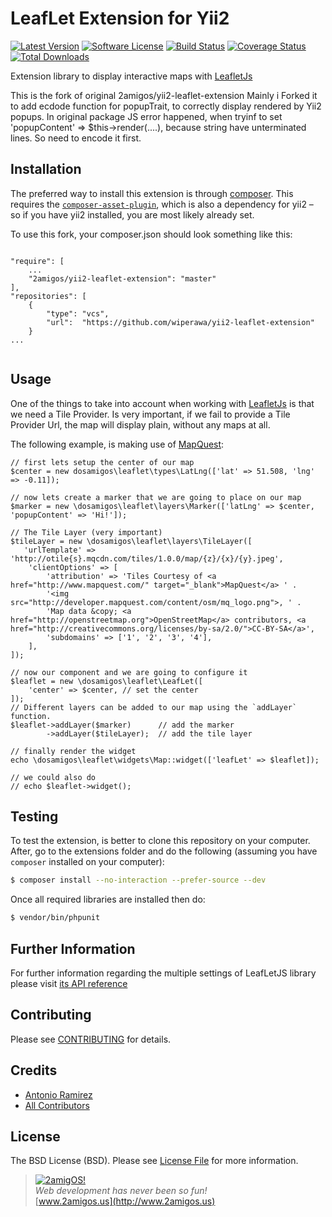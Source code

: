 LeafLet Extension for Yii2
==========================

[![Latest Version](https://img.shields.io/github/tag/2amigos/yii2-leaflet-extension.svg?style=flat-square&label=release)](https://github.com/2amigos/yii2-leaflet-extension/tags)
[![Software License](https://img.shields.io/badge/license-BSD-brightgreen.svg?style=flat-square)](LICENSE.md)
[![Build Status](https://img.shields.io/travis/2amigos/yii2-leaflet-extension/master.svg?style=flat-square)](https://travis-ci.org/2amigos/yii2-leaflet-extension)
[![Coverage Status](https://img.shields.io/scrutinizer/coverage/g/2amigos/yii2-leaflet-extension.svg?style=flat-square)](https://scrutinizer-ci.com/g/2amigos/yii2-leaflet-extension/code-structure)
[![Total Downloads](https://img.shields.io/packagist/dt/2amigos/yii2-leaflet-extension.svg?style=flat-square)](https://packagist.org/packages/2amigos/yii2-leaflet-extension)

Extension library to display interactive maps with [LeafletJs](http://leafletjs.com/)

This is the fork of original 2amigos/yii2-leaflet-extension
Mainly i Forked it to add ecdode function for popupTrait, to correctly display rendered by Yii2 popups.
In original package JS  error happened, when tryinf to set 'popupContent' => $this->render(....), because string have unterminated lines.
So need to encode it first.

Installation
------------

The preferred way to install this extension is through
[composer](http://getcomposer.org/download/).  This requires the
[`composer-asset-plugin`](https://github.com/francoispluchino/composer-asset-plugin),
which is also a dependency for yii2 – so if you have yii2 installed, you are
most likely already set.

To use this fork, your composer.json should look something like this:
```

"require": [
    ...
    "2amigos/yii2-leaflet-extension": "master"
],
"repositories": [
    {
        "type": "vcs",
        "url":  "https://github.com/wiperawa/yii2-leaflet-extension"
    }
...
    
```

Usage
-----

One of the things to take into account when working with [LeafletJs](http://leafletjs.com/) is that we need a Tile
Provider. Is very important, if we fail to provide a Tile Provider Url, the map will display plain, without any maps at
all.

The following example, is making use of [MapQuest](http://developer.mapquest.com/):

```
// first lets setup the center of our map
$center = new dosamigos\leaflet\types\LatLng(['lat' => 51.508, 'lng' => -0.11]);

// now lets create a marker that we are going to place on our map
$marker = new \dosamigos\leaflet\layers\Marker(['latLng' => $center, 'popupContent' => 'Hi!']);

// The Tile Layer (very important)
$tileLayer = new \dosamigos\leaflet\layers\TileLayer([
   'urlTemplate' => 'http://otile{s}.mqcdn.com/tiles/1.0.0/map/{z}/{x}/{y}.jpeg',
    'clientOptions' => [
        'attribution' => 'Tiles Courtesy of <a href="http://www.mapquest.com/" target="_blank">MapQuest</a> ' .
        '<img src="http://developer.mapquest.com/content/osm/mq_logo.png">, ' .
        'Map data &copy; <a href="http://openstreetmap.org">OpenStreetMap</a> contributors, <a href="http://creativecommons.org/licenses/by-sa/2.0/">CC-BY-SA</a>',
        'subdomains' => ['1', '2', '3', '4'],
    ],
]);

// now our component and we are going to configure it
$leaflet = new \dosamigos\leaflet\LeafLet([
    'center' => $center, // set the center
]);
// Different layers can be added to our map using the `addLayer` function.
$leaflet->addLayer($marker)      // add the marker
        ->addLayer($tileLayer);  // add the tile layer

// finally render the widget
echo \dosamigos\leaflet\widgets\Map::widget(['leafLet' => $leaflet]);

// we could also do
// echo $leaflet->widget();
```

Testing
-------

To test the extension, is better to clone this repository on your computer. After, go to the extensions folder and do
the following (assuming you have `composer` installed on your computer): 

```bash 
$ composer install --no-interaction --prefer-source --dev
```
Once all required libraries are installed then do: 

```bash 
$ vendor/bin/phpunit
```

Further Information
-------------------

For further information regarding the multiple settings of LeafLetJS library please visit
[its API reference](http://leafletjs.com/reference.html)

Contributing
------------

Please see [CONTRIBUTING](CONTRIBUTING.md) for details.

Credits
-------

- [Antonio Ramirez](https://github.com/tonydspaniard)
- [All Contributors](../../contributors)

License
-------

The BSD License (BSD). Please see [License File](LICENSE.md) for more information. 

> [![2amigOS!](http://www.gravatar.com/avatar/55363394d72945ff7ed312556ec041e0.png)](http://www.2amigos.us)  
<i>Web development has never been so fun!</i>  
[www.2amigos.us](http://www.2amigos.us)
